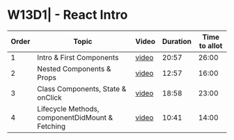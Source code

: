 # W13D1| - React Intro

| Order | Topic | Video | Duration | Time to allot |
| ----- | ----- | ----- | -------- | ------------- |
| 1 | Intro & First Components | [video][vid 1] | 20:57 | 26:00 |
| 2 | Nested Components & Props | [video][vid 2] | 12:57 | 16:00 |
| 3 | Class Components, State & onClick | [video][vid 3] | 18:58 | 23:00 |
| 4 | Lifecycle Methods, componentDidMount & Fetching | [video][vid 4] | 10:41 | 14:00 |


[vid 1]: https://vimeo.com/340114806
[vid 2]: https://vimeo.com/340114494
[vid 3]: https://vimeo.com/340113953
[vid 4]: https://vimeo.com/340113661